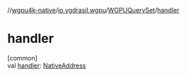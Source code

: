 //[wgpu4k-native](../../../index.md)/[io.ygdrasil.wgpu](../index.md)/[WGPUQuerySet](index.md)/[handler](handler.md)

# handler

[common]\
val [handler](handler.md): [NativeAddress](../../ffi/-native-address/index.md)